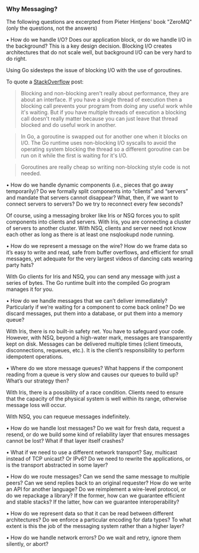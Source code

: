 ### Why Messaging?

The following questions are excerpted from Pieter Hintjens' book "ZeroMQ" (only the questions, not the answers)

• How do we handle I/O? Does our application block, or do we handle I/O in the background? This is a key design 
decision. Blocking I/O creates architectures that do not scale well, but background I/O can be very hard to do right.

Using Go sidesteps the issue of blocking I/O with the use of goroutines.

To quote a [StackOverflow](http://stackoverflow.com/questions/6328679/in-golang-does-it-make-sense-to-write-non-blocking-code) post:

> Blocking and non-blocking aren't really about performance, they are about an interface. If you have a single thread 
of execution then a blocking call prevents your program from doing any useful work while it's waiting. But if you have 
multiple threads of execution a blocking call doesn't really matter because you can just leave that thread blocked and 
do useful work in another.

> In Go, a goroutine is swapped out for another one when it blocks on I/O. The Go runtime uses non-blocking I/O syscalls 
to avoid the operating system blocking the thread so a different goroutine can be run on it while the first is waiting 
for it's I/O.

> Goroutines are really cheap so writing non-blocking style code is not needed.
 

• How do we handle dynamic components (i.e., pieces that go away temporarily)? Do we formally split components into 
“clients” and “servers” and mandate that servers cannot disappear? What, then, if we want to connect servers to 
servers? Do we try to reconnect every few seconds?

Of course, using a messaging broker like Iris or NSQ forces you to split components into clients and servers. With Iris,
you are connecting a cluster of servers to another cluster. With NSQ, clients and server need not know each other as
long as there is at least one nsqlookupd node running.

• How do we represent a message on the wire? How do we frame data so it’s easy to write and read, safe from buffer 
overflows, and efficient for small messages, yet adequate for the very largest videos of dancing cats wearing party 
hats?

With Go clients for Iris and NSQ, you can send any message with just a series of bytes. The Go runtime built into the 
compiled Go program manages it for you.

• How do we handle messages that we can’t deliver immediately? Particularly if we’re waiting for a component to come 
back online? Do we discard messages, put them into a database, or put them into a memory queue?

With Iris, there is no built-in safety net. You have to safeguard your code. However, with NSQ, beyond a high-water 
mark, messages are transparently kept on disk.  Messages can be delivered multiple times (client timeouts, 
disconnections, requeues, etc.). It is the client’s responsibility to perform idempotent operations.

• Where do we store message queues? What happens if the component reading from a queue is very slow and causes our 
queues to build up? What’s our strategy then?

With Iris, there is a possibility of a race condition. Clients need to ensure that the capacity of the physical 
system is well within its range, otherwise message loss will occur.

With NSQ, you can requeue messages indefinitely.

• How do we handle lost messages? Do we wait for fresh data, request a resend, or do we build some kind of reliability 
layer that ensures messages cannot be lost? What if that layer itself crashes?



• What if we need to use a different network transport? Say, multicast instead of TCP unicast? Or IPv6? Do we need to 
rewrite the applications, or is the transport abstracted in some layer?


• How do we route messages? Can we send the same message to multiple peers? Can we send replies back to an original 
requester? How do we write an API for another language? Do we reimplement a wire-level protocol, or do we repackage a 
library? If the former, how can we guarantee efficient and stable stacks? If the latter, how can we guarantee 
interoperability?

• How do we represent data so that it can be read between different architectures? Do we enforce a particular encoding 
for data types? To what extent is this the job of the messaging system rather than a higher layer?

• How do we handle network errors? Do we wait and retry, ignore them silently, or abort?
